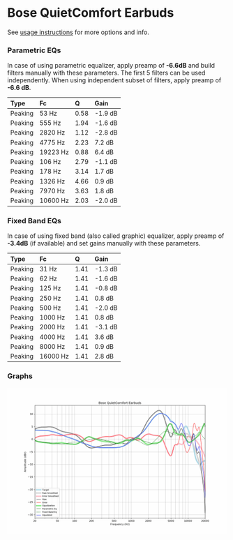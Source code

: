 # Bose QuietComfort Earbuds
See [usage instructions](https://github.com/jaakkopasanen/AutoEq#usage) for more options and info.

### Parametric EQs
In case of using parametric equalizer, apply preamp of **-6.6dB** and build filters manually
with these parameters. The first 5 filters can be used independently.
When using independent subset of filters, apply preamp of **-6.6 dB**.

| Type    | Fc       |    Q | Gain    |
|:--------|:---------|:-----|:--------|
| Peaking | 53 Hz    | 0.58 | -1.9 dB |
| Peaking | 555 Hz   | 1.94 | -1.6 dB |
| Peaking | 2820 Hz  | 1.12 | -2.8 dB |
| Peaking | 4775 Hz  | 2.23 | 7.2 dB  |
| Peaking | 19223 Hz | 0.88 | 6.4 dB  |
| Peaking | 106 Hz   | 2.79 | -1.1 dB |
| Peaking | 178 Hz   | 3.14 | 1.7 dB  |
| Peaking | 1326 Hz  | 4.66 | 0.9 dB  |
| Peaking | 7970 Hz  | 3.63 | 1.8 dB  |
| Peaking | 10600 Hz | 2.03 | -2.0 dB |

### Fixed Band EQs
In case of using fixed band (also called graphic) equalizer, apply preamp of **-3.4dB**
(if available) and set gains manually with these parameters.

| Type    | Fc       |    Q | Gain    |
|:--------|:---------|:-----|:--------|
| Peaking | 31 Hz    | 1.41 | -1.3 dB |
| Peaking | 62 Hz    | 1.41 | -1.6 dB |
| Peaking | 125 Hz   | 1.41 | -0.8 dB |
| Peaking | 250 Hz   | 1.41 | 0.8 dB  |
| Peaking | 500 Hz   | 1.41 | -2.0 dB |
| Peaking | 1000 Hz  | 1.41 | 0.8 dB  |
| Peaking | 2000 Hz  | 1.41 | -3.1 dB |
| Peaking | 4000 Hz  | 1.41 | 3.6 dB  |
| Peaking | 8000 Hz  | 1.41 | 0.9 dB  |
| Peaking | 16000 Hz | 1.41 | 2.8 dB  |

### Graphs
![](./Bose%20QuietComfort%20Earbuds.png)
